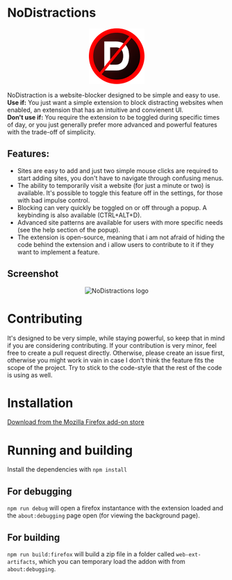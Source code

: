 
# NoDistractions
<p align="center">
  <img width="128" height="128" alt="NoDistractions logo" src="https://github.com/AsciiJakob/NoDistractions/blob/master/src/static/assets/icon-medium.png?raw=true">
</p>
NoDistraction is a website-blocker designed to be simple and easy to use.<br>
<b>Use if:</b> You just want a simple extension to block distracting websites when enabled, an extension that has an intuitive and convienent UI.<br>
<b>Don't use if:</b> You require the extension to be toggled during specific times of day, or you just generally prefer more advanced and powerful features with the trade-off of simplicity.


## Features:
  * Sites are easy to add and just two simple mouse clicks are required to start adding sites, you don't have to navigate through confusing menus.
  * The ability to temporarily visit a website (for just a minute or two) is available. It's possible to toggle this feature off in the settings, for those with bad impulse control.
  * Blocking can very quickly be toggled on or off through a popup. A keybinding is also available (CTRL+ALT+D).
  * Advanced site patterns are available for users with more specific needs (see the help section of the popup).
  * The extension is open-source, meaning that i am not afraid of hiding the code behind the extension and i allow users to contribute to it if they want to implement a feature.
## Screenshot
<p align="center">
  <img alt="NoDistractions logo" src="https://i.imgur.com/NSa5kGG.png">
</p>

# Contributing
It's designed to be very simple, while staying powerful, so keep that in mind if you are considering contributing.
If your contribution is very minor, feel free to create a pull request directly. Otherwise, please create an issue first, otherwise you might work in vain in case I don't think the feature fits the scope of the project.
Try to stick to the code-style that the rest of the code is using as well.
# Installation
[Download from the Mozilla Firefox add-on store](https://addons.mozilla.org/en-US/firefox/addon/nodistractions-website-blocker/)
# Running and building
Install the dependencies with `npm install`
## For debugging
`npm run debug` will open a firefox instantance with the extension loaded and the `about:debugging` page open (for viewing the background page).
## For building
`npm run build:firefox` will build a zip file in a folder called `web-ext-artifacts`, which you can temporary load the addon with from `about:debugging`.
